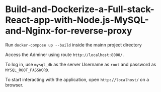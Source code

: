 # Build-and-Dockerize-a-Full-stack-React-app-with-Node.js-MySQL-and-Nginx-for-reverse-proxy

Run `docker-compose up --build` inside the mainn project directory

Access the Adminer using route `http://localhost:8000/`.


To log in, use `mysql_db` as the server Username as `root` and password as `MYSQL_ROOT_PASSWORD`.

To start interacting with the application, open `http://localhost/` on a browser.


